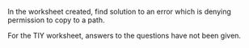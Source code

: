 In the worksheet created, find solution to an error which is denying permission to copy to a path.

For the TIY worksheet, answers to the questions have not been given.